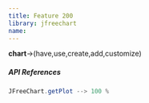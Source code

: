 ```yaml
---
title: Feature 200
library: jfreechart
name: 
---
```


**chart**->(have,use,create,add,customize)

##### API References

```java
JFreeChart.getPlot --> 100 %
```
